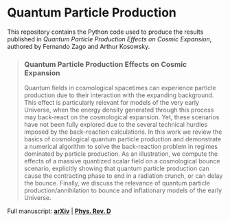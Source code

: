 # Quantum Particle Production

This repository contains the Python code used to produce the results published in *Quantum Particle Production Effects on Cosmic Expansion*, authored by Fernando Zago and Arthur Kosowsky.

> ### Quantum Particle Production Effects on Cosmic Expansion
> Quantum fields in cosmological spacetimes can experience particle production due to their interaction with the expanding background. This effect is particularly relevant for models of the very early Universe, when the energy density generated through this process may back-react on the cosmological expansion. Yet, these scenarios have not been fully explored due to the several technical hurdles imposed by the back-reaction calculations. In this work we review the basics of cosmological quantum particle production and demonstrate a numerical algorithm to solve the back-reaction problem in regimes dominated by particle production. As an illustration, we compute the effects of a massive quantized scalar field on a cosmological bounce scenario, explicitly showing that quantum particle production can cause the contracting phase to end in a radiation crunch, or can delay the bounce. Finally, we discuss the relevance of quantum particle production/annihilation to bounce and inflationary models of the early Universe.  

Full manuscript: **[arXiv](https://arxiv.org/abs/1811.02697)** | **[Phys. Rev. D](https://journals.aps.org/prd/abstract/10.1103/PhysRevD.100.045023)**
